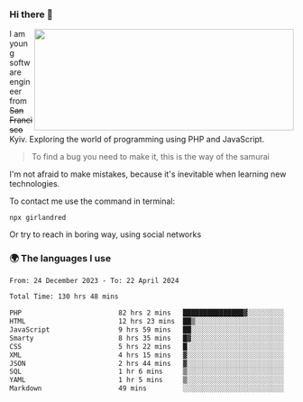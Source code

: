 ### Hi there 👋  

<img align='right' src="https://github-readme-stats.vercel.app/api?username=girlandred&count_private=true&show_icons=true&include_all_commits=true&hide_rank=true&hide_title=true&theme=buefy&card_width=300" width=460 height=180>


I am young software engineer from ~~San Francisco~~ Kyiv. Exploring the world of programming using PHP and JavaScript.


> To find a bug you need to make it, this is the way of the samurai



I'm not afraid to make mistakes, because it's inevitable when learning new technologies.

To contact me use the command in terminal:

```
npx girlandred
```

Or try to reach in boring way, using social networks


### 🌍 The languages I use

<!--START_SECTION:waka-->

```txt
From: 24 December 2023 - To: 22 April 2024

Total Time: 130 hrs 48 mins

PHP                        82 hrs 2 mins   ███████████████▓░░░░░░░░░   62.72 %
HTML                       12 hrs 23 mins  ██▒░░░░░░░░░░░░░░░░░░░░░░   09.47 %
JavaScript                 9 hrs 59 mins   ██░░░░░░░░░░░░░░░░░░░░░░░   07.64 %
Smarty                     8 hrs 35 mins   █▓░░░░░░░░░░░░░░░░░░░░░░░   06.57 %
CSS                        5 hrs 22 mins   █░░░░░░░░░░░░░░░░░░░░░░░░   04.10 %
XML                        4 hrs 15 mins   ▓░░░░░░░░░░░░░░░░░░░░░░░░   03.26 %
JSON                       2 hrs 44 mins   ▓░░░░░░░░░░░░░░░░░░░░░░░░   02.09 %
SQL                        1 hr 6 mins     ▒░░░░░░░░░░░░░░░░░░░░░░░░   00.85 %
YAML                       1 hr 5 mins     ▒░░░░░░░░░░░░░░░░░░░░░░░░   00.83 %
Markdown                   49 mins         ░░░░░░░░░░░░░░░░░░░░░░░░░   00.63 %
```

<!--END_SECTION:waka-->
